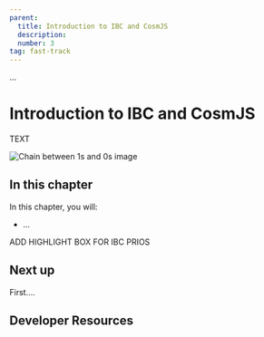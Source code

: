 ```yaml
---
parent:
  title: Introduction to IBC and CosmJS
  description: 
  number: 3
tag: fast-track
---
```


<div class="tm-overline tm-rf-1 tm-lh-title tm-medium tm-muted">...</div>
<h1 class="mt-4 mb-6">Introduction to IBC and CosmJS</h1>

TEXT

![Chain between 1s and 0s image](/cosmos_dev_portal_module-04-lp.png)

## In this chapter

<HighlightBox type="learning">

In this chapter, you will:

* ...

</HighlightBox>

ADD HIGHLIGHT BOX FOR IBC PRIOS

## Next up

First....

## Developer Resources

<div v-for="resource in $themeConfig.resources">
  <Resource
    :title="resource.title"
    :description="resource.description"
    :links="resource.links"
    :image="resource.image"
    :large="true"
  />
  <br/>
</div>
